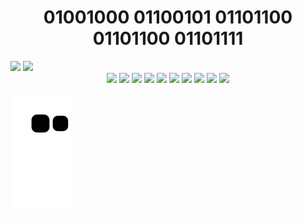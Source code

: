 ### 
<!-- <div style="display:flex"> -->
  <h1 align="center" >01001000 01100101 01101100 01101100 01101111 </h1>
<!--     <img  height="180em"  src="http://pa1.narvii.com/6729/c90197d964d2107f7a57186687986dfd9f34f7c3_00.gif"> -->

  <div align="center">
<!--     <img  height="180em"  src="https://i.pinimg.com/originals/84/10/38/8410382ab79ad788c2416f1b4373ffcb.gif"> -->
  </div>

  <div display="flex" justify-content="space-evenly">
    <img height="160em" src="https://github-readme-stats.vercel.app/api?username=layssaa&show_icons=true&theme=material-palenight&include_all_commits=true&count_private=true&title_color=F0D0FF&"/>
    <img height="160em" src="https://github-readme-stats.vercel.app/api/top-langs/?username=layssaa&layout=compact&langs_count=7&theme=material-palenight&title_color=F0D0FF&"/>
  </div>
<!--   <h2 align="center"> Projects </h2> -->
  

  
  <div align="center">
  <img width="50px" src="https://cdn.jsdelivr.net/gh/devicons/devicon/icons/javascript/javascript-plain.svg" />
  <img width="50px" src="https://cdn.jsdelivr.net/gh/devicons/devicon/icons/css3/css3-original.svg" />
  <img width="50px" src="https://cdn.jsdelivr.net/gh/devicons/devicon/icons/html5/html5-original.svg" />
  <img  width="50px" src="https://cdn.jsdelivr.net/gh/devicons/devicon/icons/nodejs/nodejs-original.svg" />
  <img  width="50px" src="https://cdn.jsdelivr.net/gh/devicons/devicon/icons/nginx/nginx-original.svg" />
  <img  width="50px" src="https://cdn.jsdelivr.net/gh/devicons/devicon/icons/ubuntu/ubuntu-plain.svg" />
  <img width="50px" src="https://cdn.jsdelivr.net/gh/devicons/devicon/icons/react/react-original.svg" />
  <img width="50px" src="https://cdn.jsdelivr.net/gh/devicons/devicon/icons/apache/apache-original.svg" />
  <img  width="50px" src="https://cdn.jsdelivr.net/gh/devicons/devicon/icons/webpack/webpack-plain.svg" />
  <img  width="50px" src="https://cdn.jsdelivr.net/gh/devicons/devicon/icons/jquery/jquery-original.svg" />


<!--     <img height="30em" src="https://img.shields.io/badge/JavaScript-F7DF1E?style=for-the-badge&logo=javascript&logoColor=black" />
         <img height="30em" src="https://cdn-icons-png.flaticon.com/512/1051/1051277.png" />
         <img height="30em" src="https://cdn-icons-png.flaticon.com/512/732/732190.png" />
         <img height="30em" src="https://cdn-icons-png.flaticon.com/512/919/919825.png" />
         <img height="30em" src="https://img.shields.io/badge/Express.js-404D59?style=for-the-badge" />
         <img height="30em" src="https://img.shields.io/badge/React-20232A?style=for-the-badge&logo=react&logoColor=61DAFB" />
         <img height="30em" src="https://img.shields.io/badge/jQuery-0769AD?style=for-the-badge&logo=jquery&logoColor=white" />
         <img height="30em" src="https://img.shields.io/badge/Ubuntu-E95420?style=for-the-badge&logo=ubuntu&logoColor=white" />  -->
  </div>
                                      <!--  Quantidade de visitas  -->
<!--   <p align="center">   <img alingn="center" src="https://profile-counter.glitch.me/wagstalos/count.svg" /></p> -->
 
<!--   </div> -->

  ![Snake animation](https://github.com/Layssaa/Layssaa/blob/output/github-contribution-grid-snake.svg)

